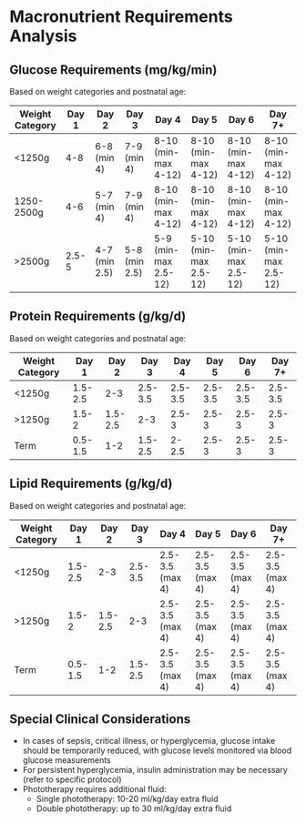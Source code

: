 # Macronutrient Requirements Analysis

## Glucose Requirements (mg/kg/min)
Based on weight categories and postnatal age:

| Weight Category | Day 1 | Day 2 | Day 3 | Day 4 | Day 5 | Day 6 | Day 7+ |
|----------------|-------|-------|-------|-------|-------|-------|--------|
| <1250g | 4-8 | 6-8 (min 4) | 7-9 (min 4) | 8-10 (min-max 4-12) | 8-10 (min-max 4-12) | 8-10 (min-max 4-12) | 8-10 (min-max 4-12) |
| 1250-2500g | 4-6 | 5-7 (min 4) | 7-9 (min 4) | 8-10 (min-max 4-12) | 8-10 (min-max 4-12) | 8-10 (min-max 4-12) | 8-10 (min-max 4-12) |
| >2500g | 2.5-5 | 4-7 (min 2.5) | 5-8 (min 2.5) | 5-9 (min-max 2.5-12) | 5-10 (min-max 2.5-12) | 5-10 (min-max 2.5-12) | 5-10 (min-max 2.5-12) |

## Protein Requirements (g/kg/d)
Based on weight categories and postnatal age:

| Weight Category | Day 1 | Day 2 | Day 3 | Day 4 | Day 5 | Day 6 | Day 7+ |
|----------------|-------|-------|-------|-------|-------|-------|--------|
| <1250g | 1.5-2.5 | 2-3 | 2.5-3.5 | 2.5-3.5 | 2.5-3.5 | 2.5-3.5 | 2.5-3.5 |
| >1250g | 1.5-2 | 1.5-2.5 | 2-3 | 2.5-3 | 2.5-3 | 2.5-3 | 2.5-3 |
| Term | 0.5-1.5 | 1-2 | 1.5-2.5 | 2-2.5 | 2.5-3 | 2.5-3 | 2.5-3 |

## Lipid Requirements (g/kg/d)
Based on weight categories and postnatal age:

| Weight Category | Day 1 | Day 2 | Day 3 | Day 4 | Day 5 | Day 6 | Day 7+ |
|----------------|-------|-------|-------|-------|-------|-------|--------|
| <1250g | 1.5-2.5 | 2-3 | 2.5-3.5 | 2.5-3.5 (max 4) | 2.5-3.5 (max 4) | 2.5-3.5 (max 4) | 2.5-3.5 (max 4) |
| >1250g | 1.5-2 | 1.5-2.5 | 2-3 | 2.5-3.5 (max 4) | 2.5-3.5 (max 4) | 2.5-3.5 (max 4) | 2.5-3.5 (max 4) |
| Term | 0.5-1.5 | 1-2 | 1.5-2.5 | 2.5-3.5 (max 4) | 2.5-3.5 (max 4) | 2.5-3.5 (max 4) | 2.5-3.5 (max 4) |

## Special Clinical Considerations
- In cases of sepsis, critical illness, or hyperglycemia, glucose intake should be temporarily reduced, with glucose levels monitored via blood glucose measurements
- For persistent hyperglycemia, insulin administration may be necessary (refer to specific protocol)
- Phototherapy requires additional fluid:
  - Single phototherapy: 10-20 ml/kg/day extra fluid
  - Double phototherapy: up to 30 ml/kg/day extra fluid
